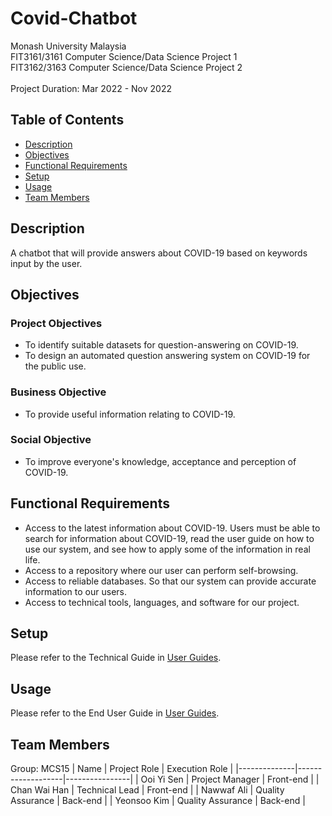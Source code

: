 # Covid-Chatbot
Monash University Malaysia<br>
FIT3161/3161 Computer Science/Data Science Project 1<br>
FIT3162/3163 Computer Science/Data Science Project 2<br>
<br>
Project Duration: Mar 2022 - Nov 2022

## Table of Contents
* [Description](#description)
* [Objectives](#objectives)
* [Functional Requirements](#functional-requirements)
* [Setup](#setup)
* [Usage](#usage)
* [Team Members](#team-members)

## Description
A chatbot that will provide answers about COVID-19 based on keywords input by the user.

## Objectives
### Project Objectives
<ul>
  <li>To identify suitable datasets for question-answering on COVID-19.</li>
  <li>To design an automated question answering system on COVID-19 for the public use.</li>
</ul>

### Business Objective
<ul>
  <li>To provide useful information relating to COVID-19.</li>
</ul>

### Social Objective
<ul>
  <li>To improve everyone's knowledge, acceptance and perception of COVID-19.</li>
</ul>

## Functional Requirements
<ul>
  <li> Access to the latest information about COVID-19. Users must be able to search for information
about COVID-19, read the user guide on how to use our system, and see how to apply some of the
information in real life.</li>
  <li>Access to a repository where our user can perform self-browsing.</li>
  <li>Access to reliable databases. So that our system can provide accurate information to our users.</li>
  <li>Access to technical tools, languages, and software for our project.</li>
</ul>

## Setup
Please refer to the Technical Guide in <a href="https://github.com/pikachanwh/Covid-Chatbot/blob/main/PDF-files/FIT3162/user-guide/UserGuides.pdf">User Guides</a>.

## Usage
Please refer to the End User Guide in <a href="https://github.com/pikachanwh/Covid-Chatbot/blob/main/PDF-files/FIT3162/user-guide/UserGuides.pdf">User Guides</a>.

## Team Members
Group: MCS15
| Name         | Project Role      | Execution Role |
|--------------|-------------------|----------------|
| Ooi Yi Sen   | Project Manager   | Front-end      |
| Chan Wai Han | Technical Lead    | Front-end      |
| Nawwaf Ali   | Quality Assurance | Back-end       |
| Yeonsoo Kim  | Quality Assurance | Back-end       |
